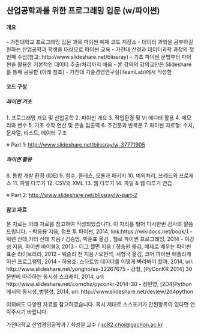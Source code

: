 <h2>산업공학과를 위한 프로그래밍 입문 (w/파이썬)</h2>

<h4><b>개요</b></h4>
- 가천대학교 프로그래밍 입문 과목 파이썬 예제 코드 저장소
- 데이터 과학을 공부하길 원하는 산업공학과 학생을 대상으로 파이썬 교육
- 가천대 산경과 데이터과학 과정의 첫 번째 수업(참고: http://www.slideshare.net/blissray)   
- 기초 파이썬 문법부터 파이썬을 활용한 기본적인 데이터 추출/처리까지 배움 
- 본 강의의 강의교안은 Slideshare를 통해 공유함 (아래 참조)
- 가천대 기술경영연구실(TeamLab)에서 작성함

<h4> 코드 구성</h4> 
<h5> 파이썬 기초 </h5> 
1. 프로그래밍 개요 및 산업공학
2. 파이썬 개요
3. 작업환경 및 VI 에디터 활용
4. 메모리와 변수
5. 기초 수학 연산 및 콘솔 입출력
6. 조건문과 반복문
7. 파이썬 자료형: 수치, 문자열, 리스트, 데이터 구조

※ Part 1: http://www.slideshare.net/blissray/w-37771905


<h5> 파이썬 활용 </h5>
8. 통합 개발 환경 (IDE)
9. 함수, 클래스, 모듈과 패키지
10. 예외처리, 쓰레드와 프로세스
11. 파일 다루기
12. CSV와 XML
13. 웹 다루기
14. 파일 & 웹 다루기 연습

※ Part 2: http://www.slideshare.net/blissray/w-part-2


<h4> 참고 자료</h4>
본 자료는 아래 자료를 참고하여 작성되었습니다.
이 자리를 빌어 다시한번 감사의 말씀드립니다.
- 박응용 지음, 점프 투 파이썬, 2014, link:https://wikidocs.net/book/1
- 워렌 산데,카터 산데 지음 / 김승범, 박준표 옮김 , 헬로 파이썬 프로그래밍, 2014
- 이강성 지음, 파이썬 바이블3, 2013
- 더그 헬먼 지음 / 정승원 옮김, 예제로 배우는 파이썬 표준 라이브러리, 2012
- 웨슬리 천 지음 / 오현석, 서형국 옮김, 코어 파이썬 애플리케이션 프로그램밍, 2014
- 하용호, 스타트업 데이터를 어떻게 봐라봐야 할까, 2014, url: http://www.slideshare.net/yongho/ss-32267675
- 강철, [PyConKR 2014] 30분만에 따라하는 동시성 스크래퍼, 2014, url: http://www.slideshare.net/cornchz/pyconkr-2014-30
- 정민영, [2D4]Python에서의 동시성_병렬성, 2014,  url: http://www.slideshare.net/deview/2d4python

이외에도 다양한 자료를 참고하였습니다. 혹시 제대로 소스표기가 안된항목이 있다면 연락주시기 바랍니다.

가천대학교 산업경영공학과 / 최성철 교수 / sc82.choi@gachon.ac.kr 
